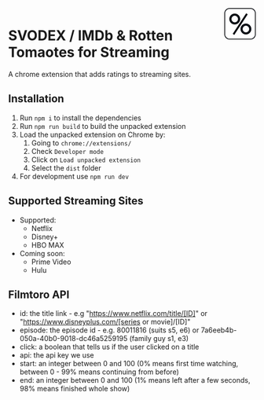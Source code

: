 <img align="right" src="https://github.com/jeremyreist/imdb-rt-streaming/blob/main/listing/64.png" alt="IMDb & Rotten Tomaotes for Streaming">

# SVODEX / IMDb & Rotten Tomaotes for Streaming
A chrome extension that adds ratings to streaming sites.

## Installation
1. Run `npm i` to install the dependencies
2. Run `npm run build` to build the unpacked extension
3. Load the unpacked extension on Chrome by:
    1. Going to `chrome://extensions/`
    2. Check `Developer mode`
    3. Click on `Load unpacked extension`
    4. Select the `dist` folder
4. For development use `npm run dev`

## Supported Streaming Sites
- Supported:
  - Netflix
  - Disney+
  - HBO MAX
- Coming soon: 
  - Prime Video
  - Hulu

## Filmtoro API
- id: the title link - e.g "https://www.netflix.com/title/[ID]" or "https://www.disneyplus.com/[series or movie]/[ID]"
- episode: the episode id - e.g.  80011816 (suits s5, e6) or 7a6eeb4b-050a-40b0-9018-dc46a5259195 (family guy s1, e3)
- click: a boolean that tells us if the user clicked on a title
- api: the api key we use
- start: an integer between 0 and 100 (0% means first time watching, between 0 - 99% means continuing from before)
- end: an integer between 0 and 100 (1% means left after a few seconds, 98% means finished whole show)
